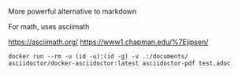 More powerful alternative to markdown

For math, uses asciimath

<https://asciimath.org/>
<https://www1.chapman.edu/%7Ejipsen/>

```fish
docker run --rm -u (id -u):(id -g) -v .:/documents/ asciidoctor/docker-asciidoctor:latest asciidoctor-pdf test.adoc
```
